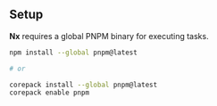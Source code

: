 ## Setup

**Nx** requires a global PNPM binary for executing tasks.

```sh
npm install --global pnpm@latest

# or

corepack install --global pnpm@latest
corepack enable pnpm
```
